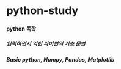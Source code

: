 # python-study
#### python 독학
##### 입력하면서 익힌 파이썬의 기초 문법
##### Basic python, Numpy, Pandas, Matplotlib
